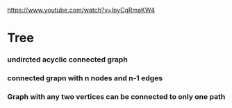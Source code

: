 https://www.youtube.com/watch?v=IpyCqRmaKW4

# Tree 
### undircted acyclic connected graph 
### connected grapn with n nodes and n-1 edges
### Graph with any two vertices can be connected to only one path

